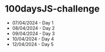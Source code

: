 # 100daysJS-challenge

- 07/04/2024 - Day 1
- 08/04/2024 - Day 2
- 09/04/2024 - Day 3
- 10/04/2024 - Day 4
- 12/04/2024 - Day 5
